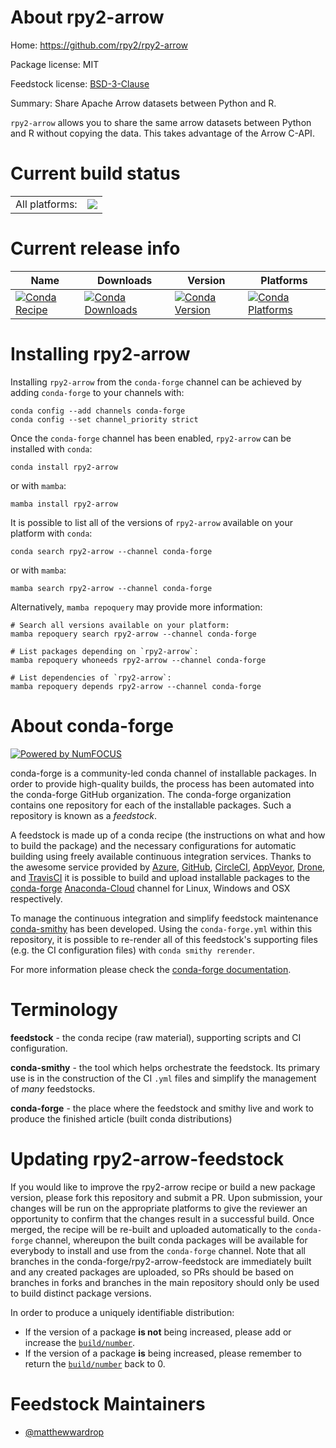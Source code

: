 About rpy2-arrow
================

Home: https://github.com/rpy2/rpy2-arrow

Package license: MIT

Feedstock license: [BSD-3-Clause](https://github.com/conda-forge/rpy2-arrow-feedstock/blob/main/LICENSE.txt)

Summary: Share Apache Arrow datasets between Python and R.

`rpy2-arrow` allows you to share the same arrow datasets between Python and
R without copying the data. This takes advantage of the Arrow C-API.


Current build status
====================


<table><tr><td>All platforms:</td>
    <td>
      <a href="https://dev.azure.com/conda-forge/feedstock-builds/_build/latest?definitionId=17637&branchName=main">
        <img src="https://dev.azure.com/conda-forge/feedstock-builds/_apis/build/status/rpy2-arrow-feedstock?branchName=main">
      </a>
    </td>
  </tr>
</table>

Current release info
====================

| Name | Downloads | Version | Platforms |
| --- | --- | --- | --- |
| [![Conda Recipe](https://img.shields.io/badge/recipe-rpy2--arrow-green.svg)](https://anaconda.org/conda-forge/rpy2-arrow) | [![Conda Downloads](https://img.shields.io/conda/dn/conda-forge/rpy2-arrow.svg)](https://anaconda.org/conda-forge/rpy2-arrow) | [![Conda Version](https://img.shields.io/conda/vn/conda-forge/rpy2-arrow.svg)](https://anaconda.org/conda-forge/rpy2-arrow) | [![Conda Platforms](https://img.shields.io/conda/pn/conda-forge/rpy2-arrow.svg)](https://anaconda.org/conda-forge/rpy2-arrow) |

Installing rpy2-arrow
=====================

Installing `rpy2-arrow` from the `conda-forge` channel can be achieved by adding `conda-forge` to your channels with:

```
conda config --add channels conda-forge
conda config --set channel_priority strict
```

Once the `conda-forge` channel has been enabled, `rpy2-arrow` can be installed with `conda`:

```
conda install rpy2-arrow
```

or with `mamba`:

```
mamba install rpy2-arrow
```

It is possible to list all of the versions of `rpy2-arrow` available on your platform with `conda`:

```
conda search rpy2-arrow --channel conda-forge
```

or with `mamba`:

```
mamba search rpy2-arrow --channel conda-forge
```

Alternatively, `mamba repoquery` may provide more information:

```
# Search all versions available on your platform:
mamba repoquery search rpy2-arrow --channel conda-forge

# List packages depending on `rpy2-arrow`:
mamba repoquery whoneeds rpy2-arrow --channel conda-forge

# List dependencies of `rpy2-arrow`:
mamba repoquery depends rpy2-arrow --channel conda-forge
```


About conda-forge
=================

[![Powered by
NumFOCUS](https://img.shields.io/badge/powered%20by-NumFOCUS-orange.svg?style=flat&colorA=E1523D&colorB=007D8A)](https://numfocus.org)

conda-forge is a community-led conda channel of installable packages.
In order to provide high-quality builds, the process has been automated into the
conda-forge GitHub organization. The conda-forge organization contains one repository
for each of the installable packages. Such a repository is known as a *feedstock*.

A feedstock is made up of a conda recipe (the instructions on what and how to build
the package) and the necessary configurations for automatic building using freely
available continuous integration services. Thanks to the awesome service provided by
[Azure](https://azure.microsoft.com/en-us/services/devops/), [GitHub](https://github.com/),
[CircleCI](https://circleci.com/), [AppVeyor](https://www.appveyor.com/),
[Drone](https://cloud.drone.io/welcome), and [TravisCI](https://travis-ci.com/)
it is possible to build and upload installable packages to the
[conda-forge](https://anaconda.org/conda-forge) [Anaconda-Cloud](https://anaconda.org/)
channel for Linux, Windows and OSX respectively.

To manage the continuous integration and simplify feedstock maintenance
[conda-smithy](https://github.com/conda-forge/conda-smithy) has been developed.
Using the ``conda-forge.yml`` within this repository, it is possible to re-render all of
this feedstock's supporting files (e.g. the CI configuration files) with ``conda smithy rerender``.

For more information please check the [conda-forge documentation](https://conda-forge.org/docs/).

Terminology
===========

**feedstock** - the conda recipe (raw material), supporting scripts and CI configuration.

**conda-smithy** - the tool which helps orchestrate the feedstock.
                   Its primary use is in the construction of the CI ``.yml`` files
                   and simplify the management of *many* feedstocks.

**conda-forge** - the place where the feedstock and smithy live and work to
                  produce the finished article (built conda distributions)


Updating rpy2-arrow-feedstock
=============================

If you would like to improve the rpy2-arrow recipe or build a new
package version, please fork this repository and submit a PR. Upon submission,
your changes will be run on the appropriate platforms to give the reviewer an
opportunity to confirm that the changes result in a successful build. Once
merged, the recipe will be re-built and uploaded automatically to the
`conda-forge` channel, whereupon the built conda packages will be available for
everybody to install and use from the `conda-forge` channel.
Note that all branches in the conda-forge/rpy2-arrow-feedstock are
immediately built and any created packages are uploaded, so PRs should be based
on branches in forks and branches in the main repository should only be used to
build distinct package versions.

In order to produce a uniquely identifiable distribution:
 * If the version of a package **is not** being increased, please add or increase
   the [``build/number``](https://docs.conda.io/projects/conda-build/en/latest/resources/define-metadata.html#build-number-and-string).
 * If the version of a package **is** being increased, please remember to return
   the [``build/number``](https://docs.conda.io/projects/conda-build/en/latest/resources/define-metadata.html#build-number-and-string)
   back to 0.

Feedstock Maintainers
=====================

* [@matthewwardrop](https://github.com/matthewwardrop/)

